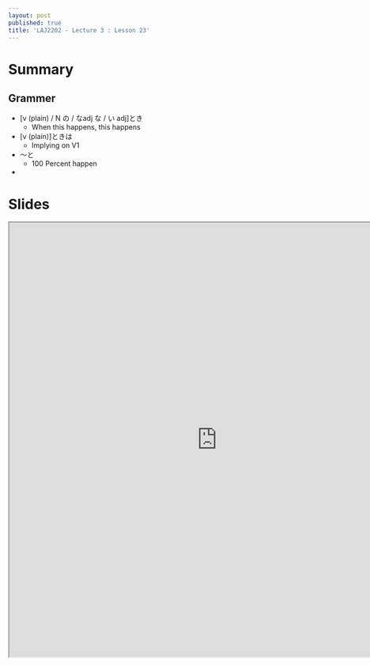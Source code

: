 ```yaml
---
layout: post
published: true
title: 'LAJ2202 - Lecture 3 : Lesson 23'
---
```

# Summary

## Grammer
- [v (plain) / N の / なadj な / い adj]とき
	- When this happens, this happens
- [v (plain)]ときは
	- Implying on V1
- ～と
	- 100 Percent happen
- 

# Slides
<iframe src="https://drive.google.com/file/d/1ZtIW-gatxotVD23ncuIzUyqgIa6-D3rI/preview" width="840" height="880"></iframe>
